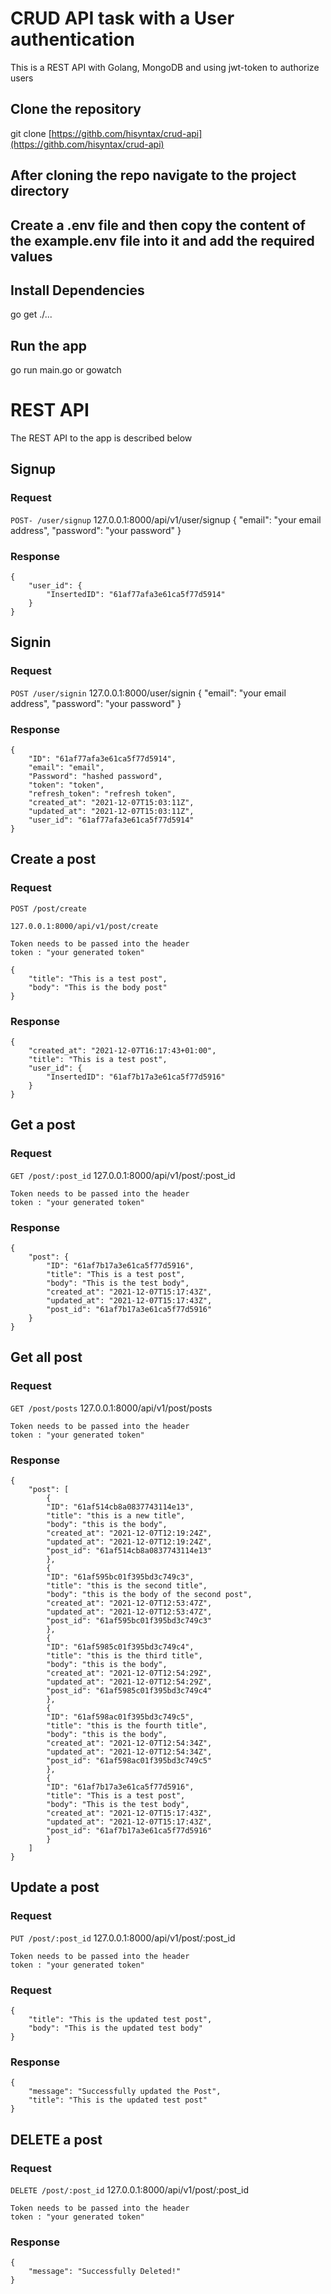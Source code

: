# CRUD API task with a User authentication 

This is a REST API with Golang, MongoDB and using jwt-token to authorize users

## Clone the repository
git clone [https://githb.com/hisyntax/crud-api](https://githb.com/hisyntax/crud-api)

## After cloning the repo navigate to the project directory

## Create a .env file and then copy the content of the example.env file into it and add the required values

## Install Dependencies

go get ./...

## Run the app

go run main.go or gowatch

# REST API

The REST API to the app is described below

## Signup

### Request

`POST- /user/signup`
     127.0.0.1:8000/api/v1/user/signup
    {
        "email": "your email address",
        "password": "your password"
    }

### Response
    {
        "user_id": {
            "InsertedID": "61af77afa3e61ca5f77d5914"
        }
    }


## Signin

### Request

`POST /user/signin`
    127.0.0.1:8000/user/signin
    {
        "email": "your email address",
        "password": "your password"
    }

### Response

    {
        "ID": "61af77afa3e61ca5f77d5914",
        "email": "email",
        "Password": "hashed password",
        "token": "token",
        "refresh_token": "refresh token",
        "created_at": "2021-12-07T15:03:11Z",
        "updated_at": "2021-12-07T15:03:11Z",
        "user_id": "61af77afa3e61ca5f77d5914"
    }

## Create a post

### Request
`POST /post/create`

    127.0.0.1:8000/api/v1/post/create

    Token needs to be passed into the header 
    token : "your generated token"

    {
        "title": "This is a test post",
        "body": "This is the body post"
    }

### Response

    {
        "created_at": "2021-12-07T16:17:43+01:00",
        "title": "This is a test post",
        "user_id": {
            "InsertedID": "61af7b17a3e61ca5f77d5916"
        }
    }

## Get a post

### Request
`GET /post/:post_id`
    127.0.0.1:8000/api/v1/post/:post_id

    Token needs to be passed into the header 
    token : "your generated token"


### Response

    {
        "post": {
            "ID": "61af7b17a3e61ca5f77d5916",
            "title": "This is a test post",
            "body": "This is the test body",
            "created_at": "2021-12-07T15:17:43Z",
            "updated_at": "2021-12-07T15:17:43Z",
            "post_id": "61af7b17a3e61ca5f77d5916"
        }
    }


## Get all post

### Request
`GET /post/posts`
    127.0.0.1:8000/api/v1/post/posts

    Token needs to be passed into the header 
    token : "your generated token"


### Response

    {
        "post": [
            {
            "ID": "61af514cb8a0837743114e13",
            "title": "this is a new title",
            "body": "this is the body",
            "created_at": "2021-12-07T12:19:24Z",
            "updated_at": "2021-12-07T12:19:24Z",
            "post_id": "61af514cb8a0837743114e13"
            },
            {
            "ID": "61af595bc01f395bd3c749c3",
            "title": "this is the second title",
            "body": "this is the body of the second post",
            "created_at": "2021-12-07T12:53:47Z",
            "updated_at": "2021-12-07T12:53:47Z",
            "post_id": "61af595bc01f395bd3c749c3"
            },
            {
            "ID": "61af5985c01f395bd3c749c4",
            "title": "this is the third title",
            "body": "this is the body",
            "created_at": "2021-12-07T12:54:29Z",
            "updated_at": "2021-12-07T12:54:29Z",
            "post_id": "61af5985c01f395bd3c749c4"
            },
            {
            "ID": "61af598ac01f395bd3c749c5",
            "title": "this is the fourth title",
            "body": "this is the body",
            "created_at": "2021-12-07T12:54:34Z",
            "updated_at": "2021-12-07T12:54:34Z",
            "post_id": "61af598ac01f395bd3c749c5"
            },
            {
            "ID": "61af7b17a3e61ca5f77d5916",
            "title": "This is a test post",
            "body": "This is the test body",
            "created_at": "2021-12-07T15:17:43Z",
            "updated_at": "2021-12-07T15:17:43Z",
            "post_id": "61af7b17a3e61ca5f77d5916"
            }
        ]
    }


## Update a post

### Request
`PUT /post/:post_id`
    127.0.0.1:8000/api/v1/post/:post_id

    Token needs to be passed into the header 
    token : "your generated token"

### Request 

    {
        "title": "This is the updated test post",
        "body": "This is the updated test body"
    }


### Response

    {
        "message": "Successfully updated the Post",
        "title": "This is the updated test post"
    }   


## DELETE a post

### Request
`DELETE /post/:post_id`
    127.0.0.1:8000/api/v1/post/:post_id

    Token needs to be passed into the header 
    token : "your generated token"


### Response

    {
        "message": "Successfully Deleted!"
    }
